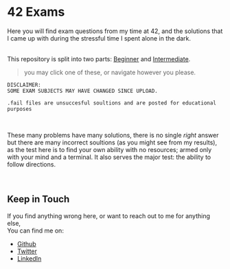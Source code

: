 # 42 Exams  

Here you will find exam questions from my time at 42, and the solutions that I came up with during the stressful time I spent alone in the dark.  
<br>

This repository is split into two parts: [Beginner] and [Intermediate].  

>you may click one of these, or navigate however you please.

```
DISCLAIMER:  
SOME EXAM SUBJECTS MAY HAVE CHANGED SINCE UPLOAD.

.fail files are unsuccesful soultions and are posted for educational purposes
```


<br>

These many problems have many solutions, there is no single _right_ answer but there are many incorrect soultions (as you might see from my results), as the test here is to find your own ability with no resources; armed only with your mind and a terminal. It also serves the major test: the ability to follow directions.

<br>

## Keep in Touch

If you find anything wrong here, or want to reach out to me for anything else,  
You can find me on:
* [Github](https://github.com/rpeepz) 
* [Twitter](https://twitter.com/papagna94) 
* [LinkedIn](https://www.linkedin.com/in/rpapagna-510) 
<!-- * [Medium](https://medium.com/@themichaelbrave)  -->
<!-- * [Home] -->


[Beginner]: https://github.com/rpeepz/42-Exams/tree/master/Beginner#beginner "Easy day"
[Intermediate]:  https://github.com/rpeepz/42-Exams/tree/master/Intermediate#intermediate "real shit"